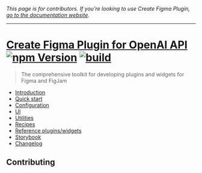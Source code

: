 *This page is for contributors. If you’re looking to use Create Figma Plugin, [go to the documentation website](https://yuanqing.github.io/create-figma-plugin/).*

---

# [Create Figma Plugin for OpenAI API](https://yuanqing.github.io/create-figma-plugin/) [![npm Version](https://img.shields.io/npm/v/create-figma-plugin?cacheSeconds=1800)](https://npmjs.com/package/create-figma-plugin) [![build](https://img.shields.io/github/actions/workflow/status/yuanqing/create-figma-plugin/build.yml?branch=main&cacheSeconds=1800)](https://github.com/yuanqing/create-figma-plugin/actions?query=workflow%3Abuild)

> The comprehensive toolkit for developing plugins and widgets for Figma and FigJam

- [Introduction](https://yuanqing.github.io/create-figma-plugin/)
- [Quick start](https://yuanqing.github.io/create-figma-plugin/quick-start/)
- [Configuration](https://yuanqing.github.io/create-figma-plugin/configuration/)
- [UI](https://yuanqing.github.io/create-figma-plugin/ui/)
- [Utilities](https://yuanqing.github.io/create-figma-plugin/utilities/)
- [Recipes](https://yuanqing.github.io/create-figma-plugin/recipes/)
- [Reference plugins/widgets](https://yuanqing.github.io/create-figma-plugin/reference-plugins-and-widgets/)
- [Storybook](https://yuanqing.github.io/create-figma-plugin/storybook/)
- [Changelog](/CHANGELOG.md#readme)

## Contributing
